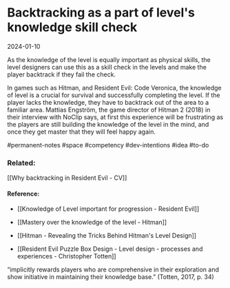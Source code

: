 # Backtracking as a part of level's knowledge skill check
2024-01-10

As the knowledge of the level is equally important as physical skills, the level designers can use this as a skill check in the levels and make the player backtrack if they fail the check.

In games such as Hitman, and Resident Evil: Code Veronica, the knowledge of level is a crucial for survival and successfully completing the level. If the player lacks the knowledge, they have to backtrack out of the area to a familiar area. Mattias Engström, the game director of Hitman 2 (2018) in their interview with NoClip says, at first this experience will be frustrating as the players are still building the knowledge of the level in the mind, and once they get master that they will feel happy again.



#permanent-notes #space #competency #dev-intentions #idea  #to-do 

### Related:
[[Why backtracking in Resident Evil - CV]]

#### Reference:
- [[Knowledge of Level important for progression - Resident Evil]]
- [[Mastery over the knowledge of the level - Hitman]]

- [[Hitman - Revealing the Tricks Behind Hitman's Level Design]]
- [[Resident Evil Puzzle Box Design - Level design - processes and experiences - Christopher Totten]]

“implicitly rewards players who are comprehensive in their exploration and show initiative in maintaining their knowledge base.” (Totten, 2017, p. 34)
